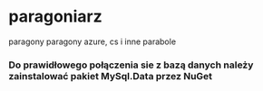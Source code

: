 # paragoniarz
paragony paragony azure, cs i inne parabole
### Do prawidłowego połączenia sie z bazą danych należy zainstalować pakiet MySql.Data przez NuGet
